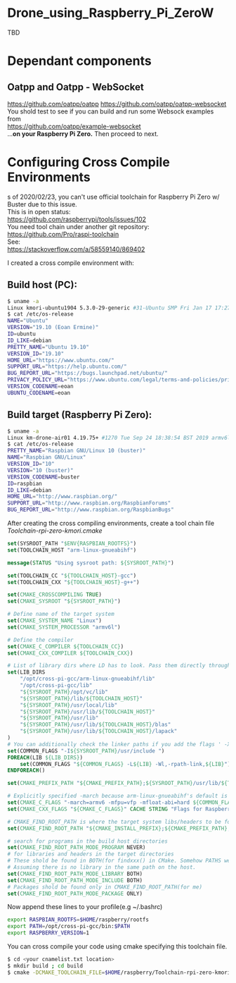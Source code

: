 # Drone_using_Raspberry_Pi_ZeroW
TBD

# Dependant components
## Oatpp and Oatpp - WebSocket  
https://github.com/oatpp/oatpp
https://github.com/oatpp/oatpp-websocket  
You shold test to see if you can build and run some Websock examples from  
https://github.com/oatpp/example-websocket   
...**on your Raspberry Pi Zero.** Then proceed to next.

# Configuring Cross Compile Environments
s of 2020/02/23, you can't use official toolchain for Raspberry Pi Zero w/ Buster due to this issue.   
This is in open status:  
https://github.com/raspberrypi/tools/issues/102  
You need tool chain under another git repository:  
https://github.com/Pro/raspi-toolchain  
See:  
https://stackoverflow.com/a/58559140/869402

I created a cross compile environment with:
## Build host (PC):
```bash
$ uname -a
Linux kmori-ubuntu1904 5.3.0-29-generic #31-Ubuntu SMP Fri Jan 17 17:27:26 UTC 2020 x86_64 x86_64 x86_64 GNU/Linux
$ cat /etc/os-release 
NAME="Ubuntu"
VERSION="19.10 (Eoan Ermine)"
ID=ubuntu
ID_LIKE=debian
PRETTY_NAME="Ubuntu 19.10"
VERSION_ID="19.10"
HOME_URL="https://www.ubuntu.com/"
SUPPORT_URL="https://help.ubuntu.com/"
BUG_REPORT_URL="https://bugs.launchpad.net/ubuntu/"
PRIVACY_POLICY_URL="https://www.ubuntu.com/legal/terms-and-policies/privacy-policy"
VERSION_CODENAME=eoan
UBUNTU_CODENAME=eoan
```
## Build target (Raspberry Pi Zero):
```bash
$ uname -a
Linux km-drone-air01 4.19.75+ #1270 Tue Sep 24 18:38:54 BST 2019 armv6l GNU/Linux
$ cat /etc/os-release 
PRETTY_NAME="Raspbian GNU/Linux 10 (buster)"
NAME="Raspbian GNU/Linux"
VERSION_ID="10"
VERSION="10 (buster)"
VERSION_CODENAME=buster
ID=raspbian
ID_LIKE=debian
HOME_URL="http://www.raspbian.org/"
SUPPORT_URL="http://www.raspbian.org/RaspbianForums"
BUG_REPORT_URL="http://www.raspbian.org/RaspbianBugs"

```

After creating the cross compiling environments, create a tool chain file *Toolchain-rpi-zero-kmori.cmake*
```cmake
set(SYSROOT_PATH "$ENV{RASPBIAN_ROOTFS}")
set(TOOLCHAIN_HOST "arm-linux-gnueabihf") 

message(STATUS "Using sysroot path: ${SYSROOT_PATH}")

set(TOOLCHAIN_CC "${TOOLCHAIN_HOST}-gcc")
set(TOOLCHAIN_CXX "${TOOLCHAIN_HOST}-g++")

set(CMAKE_CROSSCOMPILING TRUE)
set(CMAKE_SYSROOT "${SYSROOT_PATH}")

# Define name of the target system
set(CMAKE_SYSTEM_NAME "Linux")
set(CMAKE_SYSTEM_PROCESSOR "armv6l")

# Define the compiler
set(CMAKE_C_COMPILER ${TOOLCHAIN_CC})
set(CMAKE_CXX_COMPILER ${TOOLCHAIN_CXX})

# List of library dirs where LD has to look. Pass them directly through gcc. LD_LIBRARY_PATH is not evaluated by arm-*-ld
set(LIB_DIRS 
	"/opt/cross-pi-gcc/arm-linux-gnueabihf/lib"
	"/opt/cross-pi-gcc/lib"
	"${SYSROOT_PATH}/opt/vc/lib"
	"${SYSROOT_PATH}/lib/${TOOLCHAIN_HOST}"
	"${SYSROOT_PATH}/usr/local/lib"
	"${SYSROOT_PATH}/usr/lib/${TOOLCHAIN_HOST}"
	"${SYSROOT_PATH}/usr/lib"
	"${SYSROOT_PATH}/usr/lib/${TOOLCHAIN_HOST}/blas"
	"${SYSROOT_PATH}/usr/lib/${TOOLCHAIN_HOST}/lapack"
)
# You can additionally check the linker paths if you add the flags ' -Xlinker --verbose'
set(COMMON_FLAGS "-I${SYSROOT_PATH}/usr/include ")
FOREACH(LIB ${LIB_DIRS})
	set(COMMON_FLAGS "${COMMON_FLAGS} -L${LIB} -Wl,-rpath-link,${LIB}")
ENDFOREACH()

set(CMAKE_PREFIX_PATH "${CMAKE_PREFIX_PATH};${SYSROOT_PATH}/usr/lib/${TOOLCHAIN_HOST}")

# Explicitly specified -march because arm-linux-gnueabihf's default is 'armv6+fp' which causes Segmentation Fault on my ZeroW.
set(CMAKE_C_FLAGS "-march=armv6 -mfpu=vfp -mfloat-abi=hard ${COMMON_FLAGS}" CACHE STRING "Flags for Raspberry PI 1 B+ Zero")
set(CMAKE_CXX_FLAGS "${CMAKE_C_FLAGS}" CACHE STRING "Flags for Raspberry PI 1 B+ Zero")

# CMAKE_FIND_ROOT_PATH is where the target system libs/headers to be found.
set(CMAKE_FIND_ROOT_PATH "${CMAKE_INSTALL_PREFIX};${CMAKE_PREFIX_PATH};${CMAKE_SYSROOT}")

# search for programs in the build host directories
set(CMAKE_FIND_ROOT_PATH_MODE_PROGRAM NEVER)
# for libraries and headers in the target directories
# These shold be found in BOTH(for findxxx() in CMake. Somehow PATHS were ignored...)
# Assuming there is no library in the same path on the host.
set(CMAKE_FIND_ROOT_PATH_MODE_LIBRARY BOTH)
set(CMAKE_FIND_ROOT_PATH_MODE_INCLUDE BOTH)
# Packages shold be found only in CMAKE_FIND_ROOT_PATH(for me)
set(CMAKE_FIND_ROOT_PATH_MODE_PACKAGE ONLY)
```

Now append these lines to your profile(e.g ~/.bashrc)
```bash
export RASPBIAN_ROOTFS=$HOME/raspberry/rootfs
export PATH=/opt/cross-pi-gcc/bin:$PATH
export RASPBERRY_VERSION=1
```

You can cross compile your code using cmake specifying this toolchain file.
```bash 
$ cd <your cnamelist.txt location>
$ mkdir build ; cd build
$ cmake -DCMAKE_TOOLCHAIN_FILE=$HOME/raspberry/Toolchain-rpi-zero-kmori.cmake ..
```